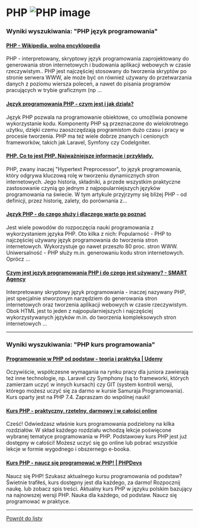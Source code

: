 # PHP ![PHP image](https://www.tiobe.com/wp-content/themes/tiobe/tiobe-index/images/PHP.png)

### Wyniki wyszukiwania: "PHP język programowania" 

#### [PHP - Wikipedia, wolna encyklopedia](https://pl.wikipedia.org/wiki/PHP) 

 PHP - interpretowany, skryptowy język programowania zaprojektowany do generowania stron internetowych i budowania aplikacji webowych w czasie rzeczywistym.. PHP jest najczęściej stosowany do tworzenia skryptów po stronie serwera WWW, ale może być on również używany do przetwarzania danych z poziomu wiersza poleceń, a nawet do pisania programów pracujących w trybie graficznym (np ...


#### [Język programowania PHP - czym jest i jak działa?](https://udigroup.pl/blog/jezyk-programowania-php-czym-jest-i-jak-dziala/) 

 Język PHP pozwala na programowanie obiektowe, co umożliwia ponowne wykorzystanie kodu. Komponenty PHP są przeznaczone do wielokrotnego użytku, dzięki czemu zaoszczędzają programistom dużo czasu i pracy w procesie tworzenia. PHP ma też wiele dobrze znanych i cenionych frameworków, takich jak Laravel, Symfony czy CodeIgniter.


#### [PHP. Co to jest PHP. Najważniejsze informacje i przykłady.](https://webporadnik.pl/php-co-to-jest-php-najwazniejsze-informacje-i-przyklady/) 

 PHP, zwany inaczej "Hypertext Preprocessor", to język programowania, który odgrywa kluczową rolę w tworzeniu dynamicznych stron internetowych. Jego historia, składniki, a przede wszystkim praktyczne zastosowanie czynią go jednym z najpopularniejszych języków programowania na świecie. W tym artykule przyjrzymy się bliżej PHP - od definicji, przez historię, zalety, do porównania z…


#### [Język PHP - do czego służy i dlaczego warto go poznać](https://blog.strefakursow.pl/jezyk-php-do-czego-sluzy-i-dlaczego-warto-go-poznac/) 

 Jest wiele powodów do rozpoczęcia nauki programowania z wykorzystaniem języka PHP. Oto kilka z nich: Popularność - PHP to najczęściej używany język programowania do tworzenia stron internetowych. Wykorzystuje go nawet przeszło 80 proc. stron WWW. Uniwersalność - PHP służy m.in. generowaniu kodu stron internetowych. Oprócz ...


#### [Czym jest język programowania PHP i do czego jest używany? - SMART Agency](https://www.smart-agency.pl/czym-jest-php/) 

 Interpretowany skryptowy język programowania - inaczej nazywany PHP, jest specjalnie stworzonym narzędziem do generowania stron internetowych oraz tworzenia aplikacji webowych w czasie rzeczywistym. Obok HTML jest to jeden z najpopularniejszych i najczęściej wykorzystywanych języków m.in. do tworzenia kompleksowych stron internetowych ...




---

### Wyniki wyszukiwania: "PHP kurs programowania" 

#### [Programowanie w PHP od podstaw - teoria i praktyka | Udemy](https://www.udemy.com/course/kurs-programowanie-w-php/) 

 Oczywiście, współczesne wymagania na rynku pracy dla juniora zawierają też inne technologie, np. Laravel czy Symphony (są to frameworki, których zamierzam uczyć w innych kursach) czy GIT (system kontroli wersji, którego możesz uczyć się za darmo w kursie Samuraja Programowania). Kurs oparty jest na PHP 7.4. Zapraszam do wspólnej nauki!


#### [Kurs PHP - praktyczny, rzetelny, darmowy i w całości online](https://kursphp.com/) 

 Cześć! Odwiedzasz właśnie kurs programowania podzielony na kilka rozdziałów. W skład każdego rozdziału wchodzą lekcje poświęcone wybranej tematyce programowania w PHP. Podstawowy kurs PHP jest już dostępny w całości! Możesz uczyć się go online lub pobrać wszystkie lekcje w formie wygodnego i obszernego e-booka.


#### [Kurs PHP - naucz się programować w PHP! | PHPDevs](https://www.phpdevs.pl/) 

 Naucz się PHP! Szukasz aktualnego kursu programowania od podstaw? Świetnie trafiłeś, kurs dostępny jest dla każdego, za darmo! Rozpocznij naukę. lub zobacz spis treści. Aktualny kurs PHP w języku polskim bazujący na najnowszej wersji PHP. Nauka dla każdego, od podstaw. Naucz się programować w praktyce.




---

 [Powrót do listy](/home/mhz/Dokumenty/studia/sem4/awww/lab1/website/top20.md)